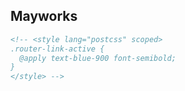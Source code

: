 ## Mayworks

```html
<!-- <style lang="postcss" scoped>
.router-link-active {
  @apply text-blue-900 font-semibold;
}
</style> -->

```
